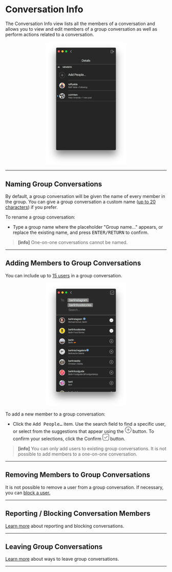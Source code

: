 # Conversation Info

The Conversation Info view lists all the members of a conversation and allows you to view and edit members of a group conversation as well as perform actions related to a conversation.

<p style="text-align: center; margin-top: 1em;"><img src="/views/assets/conversation-info.png" width="50%" height="50%" /></p>

------

## Naming Group Conversations

By default, a group conversation will be given the name of every member in the group. You can give a group conversation a custom name ([up to 20 characters](/misc/limits.md)) if you prefer.

To rename a group conversation:

- Type a group name where the placeholder "Group name…" appears, or replace the existing name, and press <kbd>ENTER/RETURN</kbd> to confirm.

> **[info]**
> One-on-one conversations cannot be named.

------

## Adding Members to Group Conversations

You can include up to [15 users](/misc/limits.md) in a group conversation. 

<p style="text-align: center; margin-top: 1em;"><img src="/views/assets/conversation-select.png" width="50%" height="50%" /></p>

To add a new member to a group conversation:

- Click the <kbd>Add People…</kbd> item. Use the search field to find a specific user, or select from the suggestions that appear using the <img src="/views/assets/select.png" width="20" height="20" /> button. To confirm your selections, click the Confirm <img src="/views/assets/accept.png" width="20" height="20" /> button.

> **[info]**
> You can only add users to existing group conversations. It is not possible to add members to a one-on-one conversation.

------

## Removing Members to Group Conversations

It is not possible to remove a user from a group conversation. If necessary, you can [block a user.](//views/profile/blockedusers.md)

------

## Reporting / Blocking Conversation Members

[Learn more](/views/conversations/list.md#reporting--blocking-conversations) about reporting and blocking conversations.

------

## Leaving Group Conversations

[Learn more](/views/conversations/list.md#leaving-group-conversations) about ways to leave group conversations.

------
